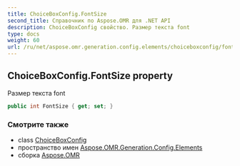 ```yaml
---
title: ChoiceBoxConfig.FontSize
second_title: Справочник по Aspose.OMR для .NET API
description: ChoiceBoxConfig свойство. Размер текста font
type: docs
weight: 60
url: /ru/net/aspose.omr.generation.config.elements/choiceboxconfig/fontsize/
---
```

## ChoiceBoxConfig.FontSize property

Размер текста font

```csharp
public int FontSize { get; set; }
```

### Смотрите также

* class [ChoiceBoxConfig](../)
* пространство имен [Aspose.OMR.Generation.Config.Elements](../../choiceboxconfig/)
* сборка [Aspose.OMR](../../../)


